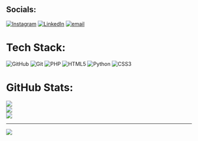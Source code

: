 
## Socials:
[![Instagram](https://img.shields.io/badge/Instagram-%23E4405F.svg?logo=Instagram&logoColor=white)](https://instagram.com/ranadaii_8) [![LinkedIn](https://img.shields.io/badge/LinkedIn-%230077B5.svg?logo=linkedin&logoColor=white)](https://linkedin.com/in/suyog-magar) [![email](https://img.shields.io/badge/Email-D14836?logo=gmail&logoColor=white)](mailto:mgrsuyog6@gmail.com) 

# Tech Stack:
![GitHub](https://img.shields.io/badge/github-%23121011.svg?style=for-the-badge&logo=github&logoColor=white) ![Git](https://img.shields.io/badge/git-%23F05033.svg?style=for-the-badge&logo=git&logoColor=white) ![PHP](https://img.shields.io/badge/php-%23777BB4.svg?style=for-the-badge&logo=php&logoColor=white) ![HTML5](https://img.shields.io/badge/html5-%23E34F26.svg?style=for-the-badge&logo=html5&logoColor=white) ![Python](https://img.shields.io/badge/python-3670A0?style=for-the-badge&logo=python&logoColor=ffdd54) ![CSS3](https://img.shields.io/badge/css3-%231572B6.svg?style=for-the-badge&logo=css3&logoColor=white)
# GitHub Stats:
![](https://github-readme-stats.vercel.app/api?username=suyogmgr&theme=blue_navy&hide_border=false&include_all_commits=true&count_private=false)<br/>
![](https://nirzak-streak-stats.vercel.app/?user=suyogmgr&theme=blue_navy&hide_border=false)<br/>
![](https://github-readme-stats.vercel.app/api/top-langs/?username=suyogmgr&theme=blue_navy&hide_border=false&include_all_commits=true&count_private=false&layout=compact)

---
[![](https://visitcount.itsvg.in/api?id=suyogmgr&icon=0&color=0)](https://visitcount.itsvg.in)
